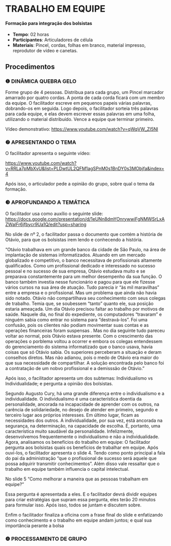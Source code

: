 #  TRABALHO EM EQUIPE
#### Formação para integração dos bolsistas


- **Tempo**: 02 horas
- **Participantes**:  Articuladores de célula
- **Materiais**: Pincel, cordas, folhas em branco, material impresso, reprodutor de vídeo e canetas.

## Procedimentos

### ❶ DINÂMICA QUEBRA GELO 

Forme grupo de 4 pessoas. Distribua para cada grupo, um Pincel
marcador amarrado por quatro cordas. A ponta de cada corda ficará com
um membro da equipe. O facilitador escreve em pequenos papeis várias
palavras, dobrando-os em seguida. Logo depois, o facilitador sorteia três
palavras para cada equipe, e elas devem escrever essas palavras em uma
folha, utilizando o material distribuído. Vence a equipe que terminar
primeiro.

Vídeo demonstrativo: https://www.youtube.com/watch?v=qWqVW_ZI5NI

### ❷ APRESENTANDO O TEMA

O facilitador apresenta o seguinte vídeo:

https://www.youtube.com/watch?v=RRLa7pMbXvU&list=PLDwtUL2QFM1agSPnM0s1BnDY0s3MObjfa&index=4

Após isso, o articulador pede a opinião do grupo, sobre qual o tema da formação.

### ❸  APROFUNDANDO A TEMÁTICA

O facilitador usa como auxílio o seguinte slide:
https://docs.google.com/presentation/d/1eUNn8dmYOnrywwiFgNMWSrLxAZWalFr6jfbycr9Ua1Q/edit?usp=sharing


No slide de nº 2, o facilitador passa o documento que contém a história de Otávio, para que os bolsistas irem lendo e conhecendo a história.

“Otávio trabalhava em um grande banco da cidade de São Paulo, na área de
implantação de sistemas informatizados. Atuando em um mercado globalizado e competitivo, o banco necessitava de profissionais altamente qualificados.
Como um profissional dedicado e interessado no sucesso pessoal e no sucesso
de sua empresa, Otávio estudava muito e se preparava constantemente para
um melhor desempenho da sua função. O banco também investia nesse
funcionário e pagou para que ele fizesse vários cursos na sua área de
atuação. Tudo parecia ir “às mil maravilhas” entre a empresa e o profissional.
Mas um problema que ainda não havia sido notado. Otávio não compartilhava
seu conhecimento com seus colegas de trabalho. Temia que, se soubessem
“tanto” quanto ele, sua posição estaria ameaçada. Um dia Otávio precisou
faltar ao trabalho por motivos de saúde. Naquele dia, no final do expediente,
os computadores “travaram” e ninguém sabia como entrar no sistema para
“destravá-los”. Foi uma confusão, pois os clientes não podiam movimentar
suas contas e as operações financeiras foram suspensas . Mas no dia seguinte
tudo pareceu voltar ao normal, pois Otávio estava presente.
Com o crescimento das operações o porblema voltou a ocorrer e embora os
colegas entendessem do gerenciamento do sistema informatizado que o banco
usava, havia coisas que só Otávio sabia.
Os superiores perceberam a situação e deram conselhos diretos. Mas não
adianou, pois o medo de Otávio era maior do que sua necessidade de
compartilhar. A solução encontrada pelo banco foi a contratação de um nobvo
profissional e a demisssão de Otávio.”


Após isso, o facilitador apresenta um dos subtemas: Individualismo vs
Individualidade; e pergunta a opinião dos bolsistas.

Segundo Augusto Cury, há uma grande diferença entre o individualismo e a
individualidade. O individualismo é uma característica doentia da
personalidade, ancorada na incapacidade de aprender com os outros, na
carência de solidariedade, no desejo de atender em primeiro, segundo e
terceiro lugar aos próprios interesses. Em último lugar, ficam as necessidades
dos outros.
A individualidade, por sua vez, está ancorada na segurança, na determinação,
na capacidade de escolha. É, portanto, uma característica muito saudável da
personalidade. Infelizmente, desenvolvemos frequentemente o individualismo e
não a individualidade.
Agora, analisamos os benefícios do trabalho em equipe:
O facilitador pergunta aos bolsistas quais os benefícios de trabalhar em
equipe. Após ouvi-los, o facilitador apresenta o slide 4. Tendo como ponto
principal a fala do pai da administração “que o profissional de sucesso
será aquele que possa adquirir transmitir conhecimentos”.
Além disso vale ressaltar que o trabalho em equipe também influencia o
capital intelectual.


No slide 5 “Como melhorar a maneira que as pessoas trabalham em
equipe?”

Essa pergunta é apresentada a eles. E o facilitador devrá dividir equipes
para criar estratégias que supram essa pergunta, eles terão 20 minutos
para formular isso. Após isso, todos se juntam e discutem sobre.

Enfim o facilitador finaliza a oficina com a frase final do slide e
enfatizando como conhecimento e o trabalho em equipe andam juntos; e
qual sua importância perante a bolsa

### ❹ PROCESSAMENTO DE GRUPO
